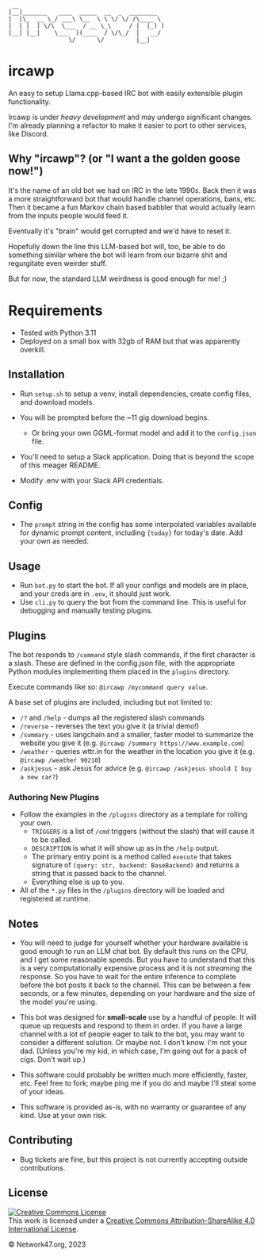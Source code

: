 ```
 __
|__|_______   ____  _____  __  _  ________
|  |\_  __ \_/ ___\ \__  \ \ \/ \/ /\____ \
|  | |  | \/\  \___  / __ \_\     / |  |_) )
|__| |__|    \___  )(____  / \/\_/  |   __/
                 \/      \/         |__|
```

# ircawp

An easy to setup Llama.cpp-based IRC bot with easily extensible plugin functionality.

Ircawp is under *heavy development* and may undergo significant changes. I'm already planning a refactor to make it easier to port to other services, like Discord.

## Why "ircawp"? (or "I want a the golden goose now!")

It's the name of an old bot we had on IRC in the late 1990s. Back then it was a more straightforward bot that would handle channel operations, bans, etc. Then it
became a fun Markov chain based babbler that would actually learn from the inputs people would feed it.

Eventually it's "brain" would get corrupted and we'd
have to reset it.

Hopefully down the line this LLM-based bot will, too, be able to do something similar where the bot will learn from our bizarre shit and regurgitate even weirder stuff.

But for now, the standard LLM weirdness is good enough for me! ;)

# Requirements

-   Tested with Python 3.11
-   Deployed on a small box with 32gb of RAM but that was apparently overkill.

## Installation

-   Run `setup.sh` to setup a venv, install dependencies, create config files, and download models.

-   You will be prompted before the ~11 gig download begins.

    -   Or bring your own GGML-format model and add it to the `config.json` file.

-   You'll need to setup a Slack application. Doing that is beyond the scope of this meager README.

-   Modify .env with your Slack API credentials.

## Config

-   The `prompt` string in the config has some interpolated variables available for dynamic prompt content, including `{today}` for today's date. Add your own as needed.

## Usage

-   Run `bot.py` to start the bot. If all your configs and models are in place, and your creds are in `.env`, it should just work.
-   Use `cli.py` to query the bot from the command line. This is useful for debugging and manually testing plugins.

## Plugins

The bot responds to `/command` style slash commands, if the first character is a slash. These are defined in the config.json file, with the appropriate Python modules implementing them placed in the `plugins` directory.

Execute commands like so: `@ircawp /mycommand query value`.

A base set of plugins are included, including but not limited to:

-   `/?` and `/help` - dumps all the registered slash commands
-   `/reverse` - reverses the text you give it (a trivial demo!)
-   `/summary` - uses langchain and a smaller, faster model to summarize the website you give it (e.g. `@ircawp /summary https://www.example.com`)
-   `/weather` - queries wttr.in for the weather in the location you give it (e.g. `@ircawp /weather 90210`)
-   `/askjesus` - ask Jesus for advice (e.g. `@ircawp /askjesus should I buy a new car?`)

### Authoring New Plugins

-   Follow the examples in the `/plugins` directory as a template for rolling your own.
    -   `TRIGGERS` is a list of `/cmd` triggers (without the slash) that will cause it to be called.
    -   `DESCRIPTION` is what it will show up as in the `/help` output.
    -   The primary entry point is a method called `execute` that takes signature of `(query: str, backend: BaseBackend)` and returns a string that is passed back to the channel.
    -   Everything else is up to you.
-   All of the `*.py` files in the `/plugins` directory will be loaded and registered at runtime.

## Notes

-   You will need to judge for yourself whether your hardware available is good enough to run an LLM chat bot. By default this runs on the CPU, and I get some reasonable speeds. But you have to understand that this is a very computationally expensive process and it is not _streaming_ the response. So you have to wait for the entire inference to complete before the bot posts it back to the channel. This can be between a few seconds, or a few minutes, depending on your hardware and the size of the model you're using.

-   This bot was designed for **small-scale** use by a handful of people. It will queue up requests and respond to them in order. If you have a large channel with a lot of people eager to talk to the bot, you may want to consider a different solution. Or maybe not. I don't know. I'm not your dad. (Unless you're my kid, in which case, I'm going out for a pack of cigs. Don't wait up.)

-   This software could probably be written much more efficiently, faster, etc. Feel free to fork; maybe ping me if you do and maybe I'll steal some of your ideas.

-   This software is provided as-is, with no warranty or guarantee of any kind. Use at your own risk.

## Contributing

-   Bug tickets are fine, but this project is not currently accepting outside contributions.

## License

<a rel="license" href="http://creativecommons.org/licenses/by-sa/4.0/"><img alt="Creative Commons License" style="border-width:0" src="https://i.creativecommons.org/l/by-sa/4.0/88x31.png" /></a><br />This work is licensed under a <a rel="license" href="http://creativecommons.org/licenses/by-sa/4.0/">Creative Commons Attribution-ShareAlike 4.0 International License</a>.

&copy; Network47.org, 2023
